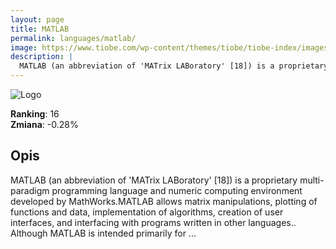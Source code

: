 ```yaml
---
layout: page
title: MATLAB
permalink: languages/matlab/
image: https://www.tiobe.com/wp-content/themes/tiobe/tiobe-index/images/MATLAB.png
description: |
  MATLAB (an abbreviation of 'MATrix LABoratory' [18]) is a proprietary multi-paradigm programming language and numeric computing environment developed by MathWorks.MATLAB allows matrix manipulations, plotting of functions and data, implementation of algorithms, creation of user interfaces, and interfacing with programs written in other languages.. Although MATLAB is intended primarily for ...
---
```


![Logo](https://www.tiobe.com/wp-content/themes/tiobe/tiobe-index/images/MATLAB.png)

**Ranking**: 16  
**Zmiana**: -0.28%    

## Opis

MATLAB (an abbreviation of 'MATrix LABoratory' [18]) is a proprietary multi-paradigm programming language and numeric computing environment developed by MathWorks.MATLAB allows matrix manipulations, plotting of functions and data, implementation of algorithms, creation of user interfaces, and interfacing with programs written in other languages.. Although MATLAB is intended primarily for ...
